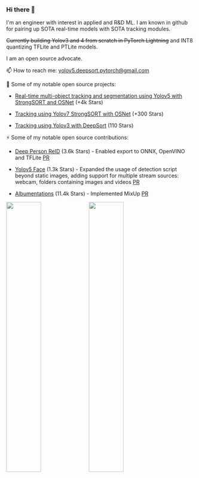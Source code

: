 ### Hi there 👋
I'm an engineer with interest in applied and R&D ML. I am known in github for pairing up
SOTA real-time models with SOTA tracking modules.

~~Currently building Yolov3 and 4 from scratch in PyTorch Lightning~~ and
INT8 quantizing TFLite and PTLite models.

I am an open source advocate.  

📫 How to reach me: yolov5.deepsort.pytorch@gmail.com

🚀  Some of my notable open source projects:

* [Real-time multi-object tracking and segmentation using Yolov5 with StrongSORT and OSNet](https://github.com/mikel-brostrom/Yolov5_StrongSORT_OSNet) (+4k Stars)

* [Tracking using Yolov7 StrongSORT with OSNet](https://github.com/mikel-brostrom/Yolov7_StrongSORT_OSNet) (+300 Stars)

* [Tracking using Yolov3 with DeepSort](https://github.com/mikel-brostrom/Yolov3_DeepSort_Pytorch) (110 Stars)

⚡  Some of my notable open source contributions:

* [Deep Person ReID](https://github.com/KaiyangZhou/deep-person-reid) (3.6k Stars) - Enabled export to ONNX, OpenVINO and TFLite [PR](https://github.com/KaiyangZhou/deep-person-reid/pull/514)

* [Yolov5 Face](https://github.com/deepcam-cn/yolov5-face) (1.3k Stars) - Expanded the usage of detection script beyond static images, adding support for multiple stream sources: webcam, folders containing images and videos [PR](https://github.com/deepcam-cn/yolov5-face/pull/201)

* [Albumentations](https://github.com/albumentations-team/albumentations) (11.4k Stars) - Implemented MixUp [PR](https://github.com/albumentations-team/albumentations/pull/1409)

<img width="43%"  src="https://github-readme-streak-stats.herokuapp.com/?user=mikel-brostrom&hide_border=true&theme=tokyonight" />

<img width="43%"  src="https://github-readme-stats.vercel.app/api?username=mikel-brostrom&count_private=true&show_icons=true&include_all_commits=false&hide_border=true&hide_title=true&theme=tokyonight" />
